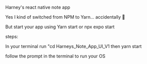 Harney's react native note app

Yes I kind of switched from NPM to Yarn... accidentally 😬

But start your app using Yarn start or npx expo start

steps:

In your terminal run "cd Harneys_Note_App_UI_V1
then yarn start

follow the prompt in the terminal to run your OS